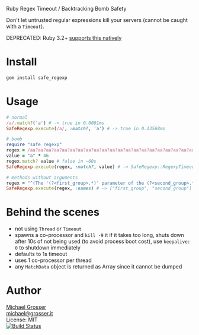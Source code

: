 Ruby Regex Timeout / Backtracking Bomb Safety

Don't let untrusted regular expressions kill your servers (cannot be caught with a `Timeout`).

DEPRECATED: Ruby 3.2+ [supports this natively](https://www.ruby-lang.org/en/news/2022/04/03/ruby-3-2-0-preview1-released/)

Install
=======

```Bash
gem install safe_regexp
```

Usage
=====

```Ruby
# normal
/a/.match?('a') # -> true in 0.0001ms
SafeRegexp.execute(/a/, :match?, 'a') # -> true in 0.13568ms

# bomb
require "safe_regexp"
regex = /aa?aa?aa?aa?aa?aa?aa?aa?aa?aa?aa?aa?aa?aa?aa?aa?aa?aa?aa?aa?aa?aa?aa?aa?aa?aa?aa?aa?aa?aa?aa?aa?aa?aa?aa?aa?aa?aa?aa?aa?aa?aa?aa?aa?aa?aa?aa?aa?aa?aa?aa?aa?aa?aa?aa?aa?aa?aa?aa?aa?aa?aa?aa?aa?aa?aa?aa?aa?aa?aa?aa?aa?aa?aa?aa?aa?aa?aa?aa?aa?aa?aa?aa?aa?/
value = "a" * 46
regex.match? value # false in ~60s
SafeRegexp.execute(regex, :match?, value) # -> SafeRegexp::RegexpTimeout

# methods without arguments
regex = "^(The '(?<first_group>.*)' parameter of the (?<second_group>.*))$"
SafeRegexp.execute(regex, :names) # -> ["first_group", "second_group"]
```

Behind the scenes
=================

 - not using `Thread` or `Timeout`
 - spawns a co-processor and `kill -9` it if it takes too long, shuts down after 10s of not being used (to avoid process boot cost), use `keepalive: 0` to shutdown immediately
 - defaults to 1s timeout
 - uses 1 co-processor per thread
 - any `MatchData` object is returned as Array since it cannot be dumped

Author
======
[Michael Grosser](http://grosser.it)<br/>
michael@grosser.it<br/>
License: MIT<br/>
[![Build Status](https://travis-ci.org/grosser/safe_regexp.png)](https://travis-ci.org/grosser/safe_regexp)
